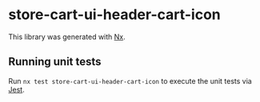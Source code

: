 # store-cart-ui-header-cart-icon

This library was generated with [Nx](https://nx.dev).

## Running unit tests

Run `nx test store-cart-ui-header-cart-icon` to execute the unit tests via [Jest](https://jestjs.io).

